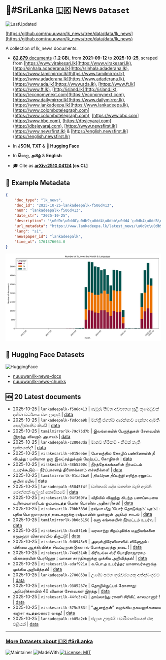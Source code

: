 # 📄#SriLanka 🇱🇰 News `Dataset`

![LastUpdated](https://img.shields.io/badge/last_updated-2025--10--25_13:14:40-green)

[https://github.com/nuuuwan/lk_news/tree/data/data/lk_news](https://github.com/nuuuwan/lk_news/tree/data/data/lk_news)

A collection of lk_news documents.

- [**82,879** documents](https://github.com/nuuuwan/lk_news/tree/data/data/lk_news) (**1.2 GB**), from **2021-09-12** to **2025-10-25**, scraped from [https://www.virakesari.lk](https://www.virakesari.lk), [http://sinhala.adaderana.lk](http://sinhala.adaderana.lk), [https://www.tamilmirror.lk](https://www.tamilmirror.lk), [https://www.adaderana.lk](https://www.adaderana.lk), [https://www.ada.lk](https://www.ada.lk), [https://www.ft.lk](https://www.ft.lk), [http://island.lk](http://island.lk), [https://economynext.com](https://economynext.com), [https://www.dailymirror.lk](https://www.dailymirror.lk), [https://www.lankadeepa.lk](https://www.lankadeepa.lk), [https://www.colombotelegraph.com](https://www.colombotelegraph.com), [https://www.bbc.com](https://www.bbc.com), [https://dbsjeyaraj.com](https://dbsjeyaraj.com), [https://www.newsfirst.lk](https://www.newsfirst.lk) & [https://english.newsfirst.lk](https://english.newsfirst.lk)

- In **JSON**, **TXT** & **🤗 Hugging Face**

- In **සිංහල**, **தமிழ்** & **English**

- 🎓 Cite as **[arXiv:2510.04124](https://arxiv.org/abs/2510.04124) [cs.CL]**

## 📝 Example Metadata

```json
{
    "doc_type": "lk_news",
    "doc_id": "2025-10-25-lankadeepalk-f506d413",
    "num": "lankadeepalk-f506d413",
    "date_str": "2025-10-25",
    "description": "\u0d9c\u0dd0\u0db9\u0dd4\u0dbb\u0dd4 \u0db4\u0dd3\u0da9\u0db1 \u0d85\u0dc0\u0db4\u0dcf\u0dad\u0dba \u0dc3\u0dd4\u0dc5\u0dd2 \u0d9a\u0dd4\u0dab\u0dcf\u0da7\u0dd4\u0dc0\u0d9a\u0dca \u0daf\u0d9a\u0dca\u0dc0\u0dcf \u0dc0\u0dbb\u0dca\u0db0\u0db1\u0dba \u0dc0\u0db1 \u0dbd\u0d9a\u0dd4\u0dab\u0dd4",
    "url_metadata": "https://www.lankadeepa.lk/latest_news/\u0d9c\u0db9\u0dbb-\u0db4\u0da9\u0db1-\u0d85\u0dc0\u0db4\u0dad\u0dba-\u0dc3\u0dc5-\u0d9a\u0dab\u0da7\u0dc0\u0d9a-\u0daf\u0d9a\u0dc0-\u0dc0\u0dbb\u0db0\u0db1\u0dba-\u0dc0\u0db1-\u0dbd\u0d9a\u0dab/1-682017",
    "lang": "si",
    "newspaper_id": "lankadeepalk",
    "time_ut": 1761376664.0
}
```

![Chart](https://raw.githubusercontent.com/nuuuwan/lk_news/refs/heads/data/data/lk_news/docs_by_month_and_lang.png)

## 🤗 Hugging Face Datasets

![HuggingFace](https://img.shields.io/badge/-HuggingFace-FDEE21?style=for-the-badge&logo=HuggingFace)

- [nuuuwan/lk-news-docs](https://huggingface.co/datasets/nuuuwan/lk-news-docs)
- [nuuuwan/lk-news-chunks](https://huggingface.co/datasets/nuuuwan/lk-news-chunks)

## 🆕 20 Latest documents

- 2025-10-25 | `lankadeepalk-f506d413` | ගැඹුරු පීඩන අවපාතය සුළි කුණාටුවක් දක්වා වර්ධනය වන ලකුණු | [data](https://github.com/nuuuwan/lk_news/tree/data/data/lk_news/2020s/2025/2025-10-25-lankadeepalk-f506d413)
- 2025-10-25 | `lankadeepalk-f8dcde9b` | මන්ත්‍රී ජගත්ට  ආරක්ෂාව දෙන්න: ඇමති පොලිස්පතිට කියයි | [data](https://github.com/nuuuwan/lk_news/tree/data/data/lk_news/2020s/2025/2025-10-25-lankadeepalk-f8dcde9b)
- 2025-10-25 | `tamilmirrorlk-79c75d7b` | இலங்கையில் பேருந்துகள் சேவையில் இருந்து விலகும் அபாயம் | [data](https://github.com/nuuuwan/lk_news/tree/data/data/lk_news/2020s/2025/2025-10-25-tamilmirrorlk-79c75d7b)
- 2025-10-25 | `lankadeepalk-c280e3da` | මානව හිමිකම් - නිමක් නැති ප්‍රශ්නයක්ද? | [data](https://github.com/nuuuwan/lk_news/tree/data/data/lk_news/2020s/2025/2025-10-25-lankadeepalk-c280e3da)
- 2025-10-25 | `virakesarilk-e015eebe` | போலந்தில் கோழிப் பண்ணையில் தீ விபத்து : பலியான ஒரு இலட்சத்துக்கும் மேற்பட்ட கோழிகள் | [data](https://github.com/nuuuwan/lk_news/tree/data/data/lk_news/2020s/2025/2025-10-25-virakesarilk-e015eebe)
- 2025-10-25 | `virakesarilk-48b5300c` | நீர்த்தேக்கங்களின் நீர்மட்டம் உயரக்கூடும் – நீர்ப்பாசனத் திணைக்களம் எச்சரிக்கை! | [data](https://github.com/nuuuwan/lk_news/tree/data/data/lk_news/2020s/2025/2025-10-25-virakesarilk-48b5300c)
- 2025-10-25 | `tamilmirrorlk-01ca2ba6` | திடீரென தீப்பற்றி எரிந்த ரஜரட்ட குயின் ரயில் | [data](https://github.com/nuuuwan/lk_news/tree/data/data/lk_news/2020s/2025/2025-10-25-tamilmirrorlk-01ca2ba6)
- 2025-10-25 | `lankadeepalk-65845f4f` | වත්කමේ දෝෂ මකන්න මැති ඇමති රොත්තක් අල්ලස් කොමිසමේ | [data](https://github.com/nuuuwan/lk_news/tree/data/data/lk_news/2020s/2025/2025-10-25-lankadeepalk-65845f4f)
- 2025-10-25 | `virakesarilk-94f369fa` | வீதியில் விழுந்து கிடந்த பணப்பையை உரிமையாளரிடம் ஒப்படைத்த பெண் பொலிஸ் அதிகாரிகள்! | [data](https://github.com/nuuuwan/lk_news/tree/data/data/lk_news/2020s/2025/2025-10-25-virakesarilk-94f369fa)
- 2025-10-25 | `virakesarilk-70bb383d` | ரஷ்யா மீது 'போர் தொடுக்கும்' டிரம்ப் : புதிய பொருளாதாரத் தடைகளுக்கு ரஷ்யாவின் முன்னாள் அதிபர் சாடல் | [data](https://github.com/nuuuwan/lk_news/tree/data/data/lk_news/2020s/2025/2025-10-25-virakesarilk-70bb383d)
- 2025-10-25 | `tamilmirrorlk-0b0d5158` | களு கங்கையின் நீர்மட்டம் உயர்வு | [data](https://github.com/nuuuwan/lk_news/tree/data/data/lk_news/2020s/2025/2025-10-25-tamilmirrorlk-0b0d5158)
- 2025-10-25 | `virakesarilk-8cc8f1eb` | வரலாற்று சிறப்புமிக்க மஹியங்கனை ரஜமஹா விகாரையில் திருட்டு! | [data](https://github.com/nuuuwan/lk_news/tree/data/data/lk_news/2020s/2025/2025-10-25-virakesarilk-8cc8f1eb)
- 2025-10-25 | `virakesarilk-0d0945c5` | அவுஸ்திரேலியாவில் வினோதம் : வீதியை ஆக்கிரமித்த சிவப்பு நண்டுகளால் போக்குவரத்து தடை ! | [data](https://github.com/nuuuwan/lk_news/tree/data/data/lk_news/2020s/2025/2025-10-25-virakesarilk-0d0945c5)
- 2025-10-25 | `virakesarilk-74e6314b` | கிரிஉல்ல ஸ்ரீ போதிராஜாராம விகாரையின் பெரஹெர ; வாகன சாரதிகளுக்கு முக்கிய அறிவித்தல்! | [data](https://github.com/nuuuwan/lk_news/tree/data/data/lk_news/2020s/2025/2025-10-25-virakesarilk-74e6314b)
- 2025-10-25 | `virakesarilk-adaf921a` | க.பொ.த உயர்த்தர மாணவர்களுக்கு முக்கிய அறிவித்தல்! | [data](https://github.com/nuuuwan/lk_news/tree/data/data/lk_news/2020s/2025/2025-10-25-virakesarilk-adaf921a)
- 2025-10-25 | `lankadeepalk-2700853a` | උණ්ඩ සමග ගුරුවරයෙකු අත්අඩංගුවට | [data](https://github.com/nuuuwan/lk_news/tree/data/data/lk_news/2020s/2025/2025-10-25-lankadeepalk-2700853a)
- 2025-10-25 | `virakesarilk-9885267e` | தொழில்நுட்பக் கோளாறு: அமெரிக்காவில் 40 விமான சேவைகள் இரத்து | [data](https://github.com/nuuuwan/lk_news/tree/data/data/lk_news/2020s/2025/2025-10-25-virakesarilk-9885267e)
- 2025-10-25 | `virakesarilk-44fc3c41` | தாய்லாந்து ராணி சிரிகிட் காலமானார் ! | [data](https://github.com/nuuuwan/lk_news/tree/data/data/lk_news/2020s/2025/2025-10-25-virakesarilk-44fc3c41)
- 2025-10-25 | `virakesarilk-575c583f` | “ஆனந்தன்” வழங்கிய தகவலுக்கமைய கஞ்சா கடத்தல்காரர் கைது! | [data](https://github.com/nuuuwan/lk_news/tree/data/data/lk_news/2020s/2025/2025-10-25-virakesarilk-575c583f)
- 2025-10-25 | `lankadeepalk-cb05a2cb` | ජලාශ උතුරයි : වාරිමාර්ගයෙන් රතු එළියක් | [data](https://github.com/nuuuwan/lk_news/tree/data/data/lk_news/2020s/2025/2025-10-25-lankadeepalk-cb05a2cb)

---

### [More Datasets about 🇱🇰 #SriLanka](https://github.com/nuuuwan/lk_datasets)

![Maintainer](https://img.shields.io/badge/maintainer-nuuuwan-red)
![MadeWith](https://img.shields.io/badge/made_with-python-blue)
[![License: MIT](https://img.shields.io/badge/License-MIT-yellow.svg)](https://opensource.org/licenses/MIT)
